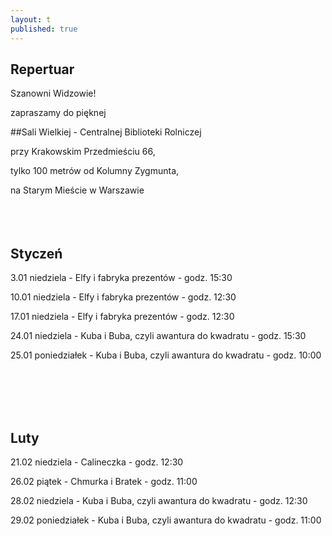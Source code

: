 ```yaml
---
layout: t
published: true
---
```








## Repertuar  


Szanowni Widzowie!

zapraszamy do pięknej 

##Sali Wielkiej - Centralnej Biblioteki Rolniczej

przy Krakowskim Przedmieściu 66,

tylko 100 metrów od Kolumny Zygmunta, 

na Starym Mieście w Warszawie
<br /><br /><br /><br />

## Styczeń

3.01 niedziela -     Elfy i fabryka prezentów - godz. 15:30  

10.01 niedziela -    Elfy i fabryka prezentów - godz. 12:30  

17.01 niedziela -    Elfy i fabryka prezentów - godz. 12:30  

24.01 niedziela -    Kuba i Buba, czyli awantura do kwadratu - godz. 15:30

25.01 poniedziałek - Kuba i Buba, czyli awantura do kwadratu - godz. 10:00

<br /><br /><br /><br />


## Luty

21.02 niedziela -     Calineczka - godz. 12:30  

26.02 piątek -    Chmurka i Bratek - godz. 11:00  

28.02 niedziela -    Kuba i Buba, czyli awantura do kwadratu - godz. 12:30  

29.02 poniedziałek -    Kuba i Buba, czyli awantura do kwadratu - godz. 11:00
